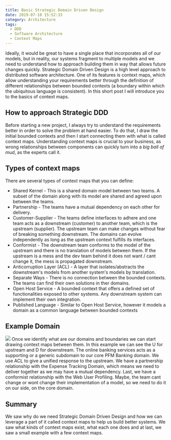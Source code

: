 ```yaml
---
title: Basic Strategic Domain Driven Design
date: 2019-07-10 15:52:33
category: Architecture
tags: 
  - DDD
  - Software Architecture
  - Context Maps
---
```

Ideally, it would be great to have a single place that incorporates all of our models, but in reality, our systems fragment to multiple models and we need to understand how to approach building them in way that allows future changes quickly.
Strategic Domain Driven Design is a high level approach to distributed software architecture. One of its features is context maps, which allow understanding your requirements better through the definition of different relationships between bounded contexts (a boundary within which the ubiquitous language is consistent). In this short post I will introduce you to the basics of context maps.

## How to approach Strategic DDD
Before starting a new project, I always try to understand the requirements better in order to solve the problem at hand easier. To do that, I draw the initial bounded contexts and then I start connecting them with what is called context maps. Understanding context maps is crucial to your business, as wrong relationships between components can quickly turn into a *big ball of mud*, as the experts call it. 
## Types of context maps
There are several types of context maps that you can define:
  - Shared Kernel - This is a shared domain model between two teams. A subset of the domain along with its model are shared and agreed upon between the teams.
  - Partnership - The teams have a mutual dependency on each other for delivery.
  - Customer-Supplier - The teams define interfaces to adhere and one team acts as a downstream (customer) to another team, which is the upstream (supplier). The upstream team can make changes without fear of breaking something downstream. The domains can evolve independently as long as the upstream context fulfills its interfaces.
  - Conformist - The downstream team conforms to the model of the upstream and there is no translation of models between them. If the upstream is a mess and the dev team behind it does not want / cant change it, the mess is propagated downstream.
  - Anticorruption Layer (ACL) - A layer that isolates/abstracts the downstream's models from another system's models by translation.
  - Separate Ways - There is no connection between the bounded contexts. The teams can find their own solutions in ther domains.
  - Open Host Service - A bounded context that offers a defined set of functionalities exposed to other systems. Any downstream system can implement their own integration.
  - Published Language - Similar to Open Host Service, however it models a domain as a common language between bounded contexts

## Example Domain
![](./sddd.jpg)
Once we identify what are our domains and boundaries we can start drawing context maps between them. In this example we can see the U for upstream and D for downstream. The online banking services acts as a supporting or a generic subdomain to our core PFM Banking domain. We use ACL to give a unified response to the upstream. We have a partnership relationship with the Expense Tracking Domain, which means we need to deliver together as we may have a mutual dependency. Last, we have a conformist relationship with the Web User Profiling. Maybe, the team cant change or wont change their implementation of a model, so we need to do it on our side, on the core domain.


## Summary
We saw why do we need Strategic Domain Driven Design and how we can leverage a part of it called context maps to help us build better systems. We saw what kinds of context maps exist, what each one does and at last, we saw a small example with a few context maps.